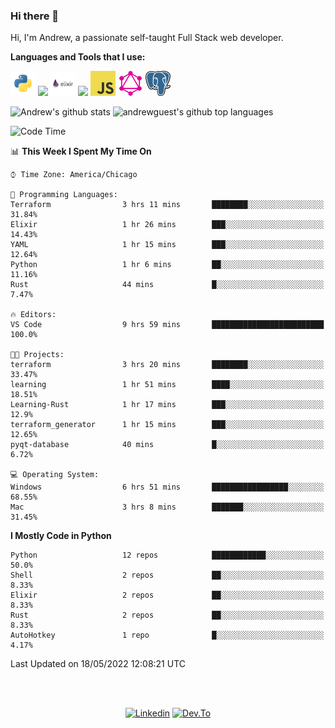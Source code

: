 ### Hi there 👋

Hi, I'm Andrew, a passionate self-taught Full Stack web developer.

**Languages and Tools that I use:**  

<code><img height="40" src="https://raw.githubusercontent.com/github/explore/80688e429a7d4ef2fca1e82350fe8e3517d3494d/topics/python/python.png"></code>
<code><img height="40" src="https://fastapi.tiangolo.com/img/logo-margin/logo-teal.png"></code>
<code><img height="40" src="https://raw.githubusercontent.com/github/explore/d106aa3f6fa091ab80ab5c8cf0d931baff3caaea/topics/elixir/elixir.png"></code>
<code><img height="40" src="https://img.stackshare.io/service/3262/-s9uoLIN.png"></code>
<code><img height="40" src="https://raw.githubusercontent.com/github/explore/80688e429a7d4ef2fca1e82350fe8e3517d3494d/topics/javascript/javascript.png"></code>
<code><img height="40" src="https://raw.githubusercontent.com/github/explore/5c058a388828bb5fde0bcafd4bc867b5bb3f26f3/topics/graphql/graphql.png"></code>
<code><img height="40" src="https://raw.githubusercontent.com/github/explore/80688e429a7d4ef2fca1e82350fe8e3517d3494d/topics/postgresql/postgresql.png"></code>

![Andrew's github stats](https://github-readme-stats.vercel.app/api?username=andrewguest&show_icons=true&theme=vue-dark&count_private=true)
<img height="180em" src="https://github-readme-stats.vercel.app/api/top-langs/?username=andrewguest&theme=vue-dark&layout=compact" alt="andrewguest's github top languages" />

<!--START_SECTION:waka-->
![Code Time](http://img.shields.io/badge/Code%20Time-1%2C096%20hrs%2011%20mins-blue)

📊 **This Week I Spent My Time On** 

```text
⌚︎ Time Zone: America/Chicago

💬 Programming Languages: 
Terraform                3 hrs 11 mins       ████████░░░░░░░░░░░░░░░░░   31.84% 
Elixir                   1 hr 26 mins        ███░░░░░░░░░░░░░░░░░░░░░░   14.43% 
YAML                     1 hr 15 mins        ███░░░░░░░░░░░░░░░░░░░░░░   12.64% 
Python                   1 hr 6 mins         ██░░░░░░░░░░░░░░░░░░░░░░░   11.16% 
Rust                     44 mins             █░░░░░░░░░░░░░░░░░░░░░░░░   7.47%

🔥 Editors: 
VS Code                  9 hrs 59 mins       █████████████████████████   100.0%

🐱‍💻 Projects: 
terraform                3 hrs 20 mins       ████████░░░░░░░░░░░░░░░░░   33.47% 
learning                 1 hr 51 mins        ████░░░░░░░░░░░░░░░░░░░░░   18.51% 
Learning-Rust            1 hr 17 mins        ███░░░░░░░░░░░░░░░░░░░░░░   12.9% 
terraform_generator      1 hr 15 mins        ███░░░░░░░░░░░░░░░░░░░░░░   12.65% 
pyqt-database            40 mins             █░░░░░░░░░░░░░░░░░░░░░░░░   6.72%

💻 Operating System: 
Windows                  6 hrs 51 mins       █████████████████░░░░░░░░   68.55% 
Mac                      3 hrs 8 mins        ███████░░░░░░░░░░░░░░░░░░   31.45%

```

**I Mostly Code in Python** 

```text
Python                   12 repos            ████████████░░░░░░░░░░░░░   50.0% 
Shell                    2 repos             ██░░░░░░░░░░░░░░░░░░░░░░░   8.33% 
Elixir                   2 repos             ██░░░░░░░░░░░░░░░░░░░░░░░   8.33% 
Rust                     2 repos             ██░░░░░░░░░░░░░░░░░░░░░░░   8.33% 
AutoHotkey               1 repo              █░░░░░░░░░░░░░░░░░░░░░░░░   4.17%

```



 Last Updated on 18/05/2022 12:08:21 UTC
<!--END_SECTION:waka-->

<br><br>
<p align="center">
   <a href="https://www.linkedin.com/in/andrew-guest-a891759a" target="_blank"><img src="https://img.shields.io/badge/LinkedIn-0077B5?style=for-the-badge&logo=linkedin&logoColor=white" alt="Linkedin"></a>
  <a href="https://dev.to/aguest" target="_blank"><img src="https://img.shields.io/badge/Dev.to-0A0A0A?style=for-the-badge&logo=dev%2Eto&logoColor=white" alt="Dev.To"></a>
</p>

